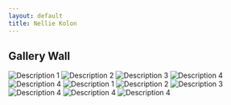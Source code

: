 ```yaml
---
layout: default
title: Nellie Kolon
---
```


## Gallery Wall

<div class="gallery-wall">
  <img src="/assets/media/life1.png" alt="Description 1">
  <img src="/assets/media/life2.png" alt="Description 2">
  <img src="/assets/media/life3.png" alt="Description 3">
  <img src="/assets/media/life4.png" alt="Description 4">
  <img src="/assets/media/camp1.png" alt="Description 4">
  <img src="/assets/media/life5.png" alt="Description 1">
  <img src="/assets/media/life6.png" alt="Description 2">
  <img src="/assets/media/life7.png" alt="Description 3">
  <img src="/assets/media/life8.png" alt="Description 4">
  <img src="/assets/media/life9.png" alt="Description 4">
  <img src="/assets/media/triathlon.png" alt="Description 4">
</div>


